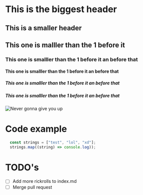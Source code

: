 # This is the biggest header

## This is a smaller header

## This one is malller than the 1 before it

### This one is smalller than the 1 before it an before that

#### This one is smalller than the 1 before it an before that

##### This one is smalller than the 1 before it an before that

##### This one is smalller than the 1 before it an before that

![Never gonna give you up](https://upload.wikimedia.org/wikipedia/it/f/f0/Screenshot_Videoclip_Never_Gonna_Give_You_Up.png)

# Code example

```typescript
  const strings = ["test", "lol", "xd"];
  strings.map((string) => console.log));
```

# TODO's

- [ ] Add more rickrolls to index.md
- [ ] Merge pull request
